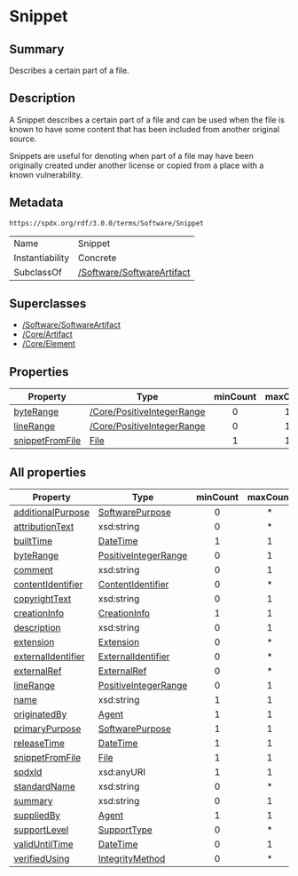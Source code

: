 <!-- Automatically generated by spec-parser v2.3.0 on 2024-07-09T12:43:38.633388+00:00 -->
<!-- SPDX-License-Identifier: Community-Spec-1.0 -->

# Snippet

## Summary

Describes a certain part of a file.


## Description

A Snippet describes a certain part of a file and can be used when the file is
known to have some content that has been included from another original source.

Snippets are useful for denoting when part of a file may have been originally
created under another license or copied from a place with a known
vulnerability.


## Metadata

`https://spdx.org/rdf/3.0.0/terms/Software/Snippet`


| | |
|---|---|
| Name | Snippet |
| Instantiability | Concrete |
| SubclassOf | [/Software/SoftwareArtifact](../../Software/Classes/SoftwareArtifact.md) |


## Superclasses

* [/Software/SoftwareArtifact](../../Software/Classes/SoftwareArtifact.md)
* [/Core/Artifact](../../Core/Classes/Artifact.md)
* [/Core/Element](../../Core/Classes/Element.md)




## Properties

| Property | Type | minCount | maxCount |
|---|---|:---:|:---:|
| [byteRange](../Properties/byteRange.md) | [/Core/PositiveIntegerRange](../../Core/Classes/PositiveIntegerRange.md) | 0 | 1 |
| [lineRange](../Properties/lineRange.md) | [/Core/PositiveIntegerRange](../../Core/Classes/PositiveIntegerRange.md) | 0 | 1 |
| [snippetFromFile](../Properties/snippetFromFile.md) | [File](../Classes/File.md) | 1 | 1 |



## All properties

| Property | Type | minCount | maxCount |
|---|---|:---:|:---:|
| [additionalPurpose](../../Software/Properties/additionalPurpose.md) | [SoftwarePurpose](../../Software/Vocabularies/SoftwarePurpose.md) | 0 | * |
| [attributionText](../../Software/Properties/attributionText.md) | xsd:string | 0 | * |
| [builtTime](../../Core/Properties/builtTime.md) | [DateTime](../../Core/Datatypes/DateTime.md) | 1 | 1 |
| [byteRange](../../Software/Properties/byteRange.md) | [PositiveIntegerRange](../../Core/Classes/PositiveIntegerRange.md) | 0 | 1 |
| [comment](../../Core/Properties/comment.md) | xsd:string | 0 | 1 |
| [contentIdentifier](../../Software/Properties/contentIdentifier.md) | [ContentIdentifier](../../Software/Classes/ContentIdentifier.md) | 0 | * |
| [copyrightText](../../Software/Properties/copyrightText.md) | xsd:string | 0 | 1 |
| [creationInfo](../../Core/Properties/creationInfo.md) | [CreationInfo](../../Core/Classes/CreationInfo.md) | 1 | 1 |
| [description](../../Core/Properties/description.md) | xsd:string | 0 | 1 |
| [extension](../../Core/Properties/extension.md) | [Extension](../../Extension/Classes/Extension.md) | 0 | * |
| [externalIdentifier](../../Core/Properties/externalIdentifier.md) | [ExternalIdentifier](../../Core/Classes/ExternalIdentifier.md) | 0 | * |
| [externalRef](../../Core/Properties/externalRef.md) | [ExternalRef](../../Core/Classes/ExternalRef.md) | 0 | * |
| [lineRange](../../Software/Properties/lineRange.md) | [PositiveIntegerRange](../../Core/Classes/PositiveIntegerRange.md) | 0 | 1 |
| [name](../../Core/Properties/name.md) | xsd:string | 1 | 1 |
| [originatedBy](../../Core/Properties/originatedBy.md) | [Agent](../../Core/Classes/Agent.md) | 1 | 1 |
| [primaryPurpose](../../Software/Properties/primaryPurpose.md) | [SoftwarePurpose](../../Software/Vocabularies/SoftwarePurpose.md) | 1 | 1 |
| [releaseTime](../../Core/Properties/releaseTime.md) | [DateTime](../../Core/Datatypes/DateTime.md) | 1 | 1 |
| [snippetFromFile](../../Software/Properties/snippetFromFile.md) | [File](../../Software/Classes/File.md) | 1 | 1 |
| [spdxId](../../Core/Properties/spdxId.md) | xsd:anyURI | 1 | 1 |
| [standardName](../../Core/Properties/standardName.md) | xsd:string | 0 | * |
| [summary](../../Core/Properties/summary.md) | xsd:string | 0 | 1 |
| [suppliedBy](../../Core/Properties/suppliedBy.md) | [Agent](../../Core/Classes/Agent.md) | 1 | 1 |
| [supportLevel](../../Core/Properties/supportLevel.md) | [SupportType](../../Core/Vocabularies/SupportType.md) | 0 | * |
| [validUntilTime](../../Core/Properties/validUntilTime.md) | [DateTime](../../Core/Datatypes/DateTime.md) | 0 | 1 |
| [verifiedUsing](../../Core/Properties/verifiedUsing.md) | [IntegrityMethod](../../Core/Classes/IntegrityMethod.md) | 0 | * |



